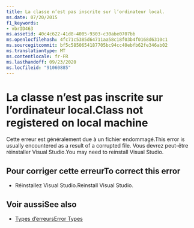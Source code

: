 ```yaml
---
title: La classe n’est pas inscrite sur l’ordinateur local.
ms.date: 07/20/2015
f1_keywords:
- vbrID463
ms.assetid: 40c4c622-41d8-4005-9303-c30abe0707bb
ms.openlocfilehash: 4fc71c5385d64711aa58c18f03b4f0168d6310c1
ms.sourcegitcommit: bf5c5850654187705bc94cc40ebfb62fe346ab02
ms.translationtype: MT
ms.contentlocale: fr-FR
ms.lasthandoff: 09/23/2020
ms.locfileid: "91060885"
---
```

# <a name="class-not-registered-on-local-machine"></a><span data-ttu-id="77e64-102">La classe n’est pas inscrite sur l’ordinateur local.</span><span class="sxs-lookup"><span data-stu-id="77e64-102">Class not registered on local machine</span></span>

<span data-ttu-id="77e64-103">Cette erreur est généralement due à un fichier endommagé.</span><span class="sxs-lookup"><span data-stu-id="77e64-103">This error is usually encountered as a result of a corrupted file.</span></span> <span data-ttu-id="77e64-104">Vous devrez peut-être réinstaller Visual Studio.</span><span class="sxs-lookup"><span data-stu-id="77e64-104">You may need to reinstall Visual Studio.</span></span>  
  
## <a name="to-correct-this-error"></a><span data-ttu-id="77e64-105">Pour corriger cette erreur</span><span class="sxs-lookup"><span data-stu-id="77e64-105">To correct this error</span></span>  
  
- <span data-ttu-id="77e64-106">Réinstallez Visual Studio.</span><span class="sxs-lookup"><span data-stu-id="77e64-106">Reinstall Visual Studio.</span></span>  
  
## <a name="see-also"></a><span data-ttu-id="77e64-107">Voir aussi</span><span class="sxs-lookup"><span data-stu-id="77e64-107">See also</span></span>

- [<span data-ttu-id="77e64-108">Types d’erreurs</span><span class="sxs-lookup"><span data-stu-id="77e64-108">Error Types</span></span>](../programming-guide/language-features/error-types.md)
